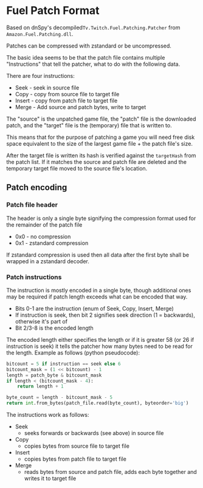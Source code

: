 # Fuel Patch Format

Based on dnSpy's decompiled`Tv.Twitch.Fuel.Patching.Patcher` from `Amazon.Fuel.Patching.dll`.

Patches can be compressed with zstandard or be uncompressed.

The basic idea seems to be that the patch file contains multiple "Instructions" that tell the patcher,
what to do with the following data.

There are four instructions:

* Seek - seek in source file
* Copy - copy from source file to target file
* Insert - copy from patch file to target file
* Merge - Add source and patch bytes, write to target

The "source" is the unpatched game file, the "patch" file is the downloaded patch,
and the "target" file is the (temporary) file that is written to.

This means that for the purpose of patching a game you will need free disk space equivalent to the size of the
largest game file + the patch file's size.

After the target file is written its hash is verified against the `targetHash` from the patch list.
If it matches the source and patch file are deleted and the temporary target file moved to the source file's location.

## Patch encoding

### Patch file header
The header is only a single byte signifying the compression format used for the remainder of the patch file

* 0x0 - no compression
* 0x1 - zstandard compression

If zstandard compression is used then all data after the first byte shall be wrapped in a zstandard decoder.

### Patch instructions

The instruction is mostly encoded in a single byte, though additional ones may be required if patch length exceeds
what can be encoded that way.

* Bits 0-1 are the instruction (enum of Seek, Copy, Insert, Merge)
* If instruction is seek, then bit 2 signifies seek direction (1 = backwards), otherwise it's part of
* Bit 2/3-8 is the encoded length

The encoded length either specifies the length or if it is greater 58 (or 26 if instruction is seek) it tells the
patcher how many bytes need to be read for the length. Example as follows (python pseudocode):

````python
bitcount = 5 if instruction == seek else 6
bitcount_mask = (1 << bitcount) - 1
length = patch_byte & bitcount_mask
if length < (bitcount_mask - 4):
    return length + 1

byte_count = length - bitcount_mask - 5
return int.from_bytes(patch_file.read(byte_count), byteorder='big')
````

The instructions work as follows:
* Seek
    * seeks <length> forwards or backwards (see above) in source file
* Copy
    * copies <length> bytes from source file to target file
* Insert
    * copies <length> bytes from patch file to target file
* Merge
    * reads <length> bytes from source and patch file, adds each byte together and writes it to target file


